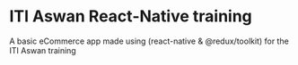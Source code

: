 # ITI Aswan React-Native training

A basic eCommerce app made using (react-native & @redux/toolkit) for the ITI Aswan training
